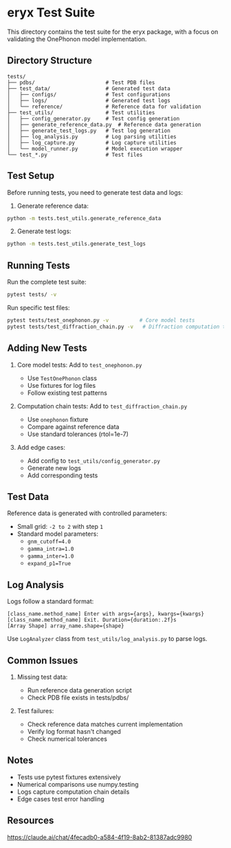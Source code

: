 # eryx Test Suite

This directory contains the test suite for the eryx package, with a focus on validating the OnePhonon model implementation.

## Directory Structure

```
tests/
├── pdbs/                       # Test PDB files
├── test_data/                  # Generated test data
│   ├── configs/                # Test configurations
│   ├── logs/                   # Generated test logs
│   └── reference/              # Reference data for validation
├── test_utils/                 # Test utilities
│   ├── config_generator.py     # Test config generation
│   ├── generate_reference_data.py  # Reference data generation
│   ├── generate_test_logs.py   # Test log generation
│   ├── log_analysis.py         # Log parsing utilities
│   ├── log_capture.py          # Log capture utilities
│   └── model_runner.py         # Model execution wrapper
└── test_*.py                   # Test files
```

## Test Setup

Before running tests, you need to generate test data and logs:

1. Generate reference data:
```bash
python -m tests.test_utils.generate_reference_data
```

2. Generate test logs:
```bash
python -m tests.test_utils.generate_test_logs
```

## Running Tests

Run the complete test suite:
```bash
pytest tests/ -v
```

Run specific test files:
```bash
pytest tests/test_onephonon.py -v          # Core model tests
pytest tests/test_diffraction_chain.py -v   # Diffraction computation tests
```

## Adding New Tests

1. Core model tests: Add to `test_onephonon.py`
   - Use `TestOnePhonon` class
   - Use fixtures for log files
   - Follow existing test patterns

2. Computation chain tests: Add to `test_diffraction_chain.py`
   - Use `onephonon` fixture
   - Compare against reference data
   - Use standard tolerances (rtol=1e-7)

3. Add edge cases:
   - Add config to `test_utils/config_generator.py`
   - Generate new logs
   - Add corresponding tests

## Test Data

Reference data is generated with controlled parameters:
- Small grid: `-2 to 2` with step `1`
- Standard model parameters:
  - `gnm_cutoff=4.0`
  - `gamma_intra=1.0`
  - `gamma_inter=1.0`
  - `expand_p1=True`

## Log Analysis

Logs follow a standard format:
```
[class_name.method_name] Enter with args={args}, kwargs={kwargs}
[class_name.method_name] Exit. Duration={duration:.2f}s
[Array Shape] array_name.shape={shape}
```

Use `LogAnalyzer` class from `test_utils/log_analysis.py` to parse logs.

## Common Issues

1. Missing test data:
   - Run reference data generation script
   - Check PDB file exists in tests/pdbs/

2. Test failures:
   - Check reference data matches current implementation
   - Verify log format hasn't changed
   - Check numerical tolerances

## Notes

- Tests use pytest fixtures extensively
- Numerical comparisons use numpy.testing
- Logs capture computation chain details
- Edge cases test error handling


## Resources
https://claude.ai/chat/4fecadb0-a584-4f19-8ab2-81387adc9980
